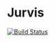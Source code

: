 # Jurvis

[![Build Status](https://github.com/kutsjuice/Jurvis.jl/actions/workflows/CI.yml/badge.svg?branch=main)](https://github.com/kutsjuice/Jurvis.jl/actions/workflows/CI.yml?query=branch%3Amain)
